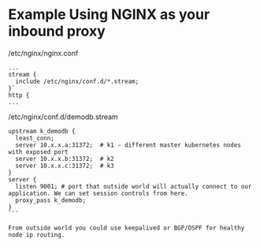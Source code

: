 # Example Using NGINX as your inbound proxy

/etc/nginx/nginx.conf
```
...
stream {
  include /etc/nginx/conf.d/*.stream;
}`
http {
...
```

/etc/nginx/conf.d/demodb.stream
````
upstream k_demodb {
  least_conn;
  server 10.x.x.a:31372;  # k1 - different master kubernetes nodes with exposed port
  server 10.x.x.b:31372;  # k2
  server 10.x.x.c:31372;  # k3
}
server {
  listen 9001; # port that outside world will actually connect to our application. We can set session controls from here.
  proxy_pass k_demodb;
}
```

From outside world you could use keepalived or BGP/OSPF for healthy node ip routing.
